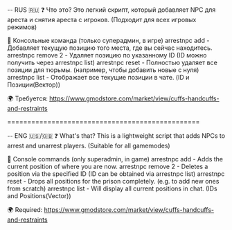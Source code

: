 -- RUS 🇷🇺
❓ Что это?
Это легкий скрипт, который добавляет NPC для ареста и снятия ареста с игроков. (Подходит для всех игровых режимов)

🌈 Консольные команда (только суперадмин, в игре)
arrestnpc add - Добавляет текущую позицию того места, где вы сейчас находитесь.
arrestnpc remove 2 - Удаляет позицию по указанному ID (ID можно получить через arrestnpc list)
arrestnpc reset - Полностью удаляет все позиции для тюрьмы. (например, чтобы добавить новые с нуля)
arrestnpc list - Отображает все текущие позиции в чате. (ID и Позиции(Вектор)) 

🌍 Требуется:
https://www.gmodstore.com/market/view/cuffs-handcuffs-and-restraints

================================================

-- ENG 🇺🇸/🇬🇧
❓ What's that?
This is a lightweight script that adds NPCs to arrest and unarrest players. (Suitable for all gamemodes)

🌈 Console commands (only superadmin, in game)
arrestnpc add - Adds the current position of where you are now.
arrestnpc remove 2 - Deletes a position via the specified ID (ID can be obtained via arrestnpc list)
arrestnpc reset - Drops all positions for the prison completely. (e.g. to add new ones from scratch)
arrestnpc list - Will display all current positions in chat. (IDs and Positions(Vector)) 

🌍 Required:
https://www.gmodstore.com/market/view/cuffs-handcuffs-and-restraints
